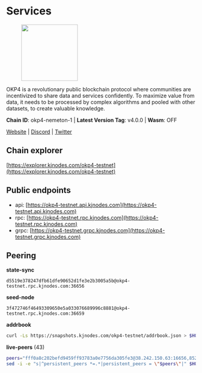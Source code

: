 # Services

<figure><img src="https://raw.githubusercontent.com/kj89/testnet_manuals/main/pingpub/logos/okp4.png" width="150" alt=""><figcaption></figcaption></figure>

OKP4 is a revolutionary public blockchain protocol where communities are incentivized to  share data and services confidently. To maximize value from data, it needs to be processed  by complex algorithms and pooled with other datasets, to create valuable knowledge.

**Chain ID**: okp4-nemeton-1 | **Latest Version Tag**: v4.0.0 | **Wasm**: OFF

[Website](https://okp4.network) | [Discord](https://discord.gg/okp4) | [Twitter](https://twitter.com/OKP4_Protocol)




## Chain explorer
[https://explorer.kjnodes.com/okp4-testnet](https://explorer.kjnodes.com/okp4-testnet)

## Public endpoints

* api: [https://okp4-testnet.api.kjnodes.com](https://okp4-testnet.api.kjnodes.com)
* rpc: [https://okp4-testnet.rpc.kjnodes.com](https://okp4-testnet.rpc.kjnodes.com)
* grpc: [https://okp4-testnet.grpc.kjnodes.com](https://okp4-testnet.grpc.kjnodes.com)

## Peering

**state-sync**

```text
d5519e378247dfb61dfe90652d1fe3e2b3005a5b@okp4-testnet.rpc.kjnodes.com:36656
```

**seed-node**

```text
3f472746f46493309650e5a033076689996c8881@okp4-testnet.rpc.kjnodes.com:36659
```

**addrbook**
```bash
curl -Ls https://snapshots.kjnodes.com/okp4-testnet/addrbook.json > $HOME/.okp4d/config/addrbook.json
```

**live-peers** (43)
```bash
peers="fff0a8c202befd9459ff93783a0e7756da305fe3@38.242.150.63:16656,8527f34bd6e542304809386896997d12d80e5e0e@65.108.237.232:29656,23e895e7d650f43e1f53522165607b71685f8cfa@65.108.75.107:26656,d5519e378247dfb61dfe90652d1fe3e2b3005a5b@65.109.68.190:36656,7dfc61d3ac9f6da7fa9f4893bc0ffa17ef8006e6@185.111.159.139:36656,854cc8b83a48ba4394c1940b57d0f42ec013e033@38.242.251.204:26656,269d246537499d05698c183497c4263e899036a4@65.108.9.164:35656,cf5e82486c4568c29a20719a68210523826ceb00@65.108.229.102:26651,99f6675049e22a0216af0e2447e7a4c5021874cd@142.132.132.200:28656,ba469aac96159dbb49844406423180618d267007@65.108.120.21:26113,8a7605d8ae4338de5b7a0d5c70244ce05e377630@85.10.200.221:26656,8cdeb85dada114c959c36bb59ce258c65ae3a09c@88.198.242.163:36656,b0b56d944cf1cc569a1e77e0923e075bad94d755@141.95.145.41:28656,8577873589dc7ecb9f2e32f79fe51ef7f57e40a3@65.109.161.143:26656,874373b78d2cd50e716aa464bf407581d9305655@94.250.201.130:27656,42fbb917fca6787bc3ab774865f4bb1ef950f114@65.108.226.26:30656,ffbd1adeb58928c3f400fab23c84c3c73badd7fa@65.108.226.44:29656,3bcc5bf2652c8288af50dfe1677350ff1aa598f3@65.108.77.250:26656,59513e6626373eb3af4b1c0d10f935aa28683713@84.201.135.7:26656,2bfd405e8f0f176428e2127f98b5ec53164ae1f0@142.132.149.118:26656,e676fad27d970abede25b0469676b05ea83e5f04@144.168.47.230:36656,307fb25cd6998d0d5bd1d947571f6043c6bb4069@65.109.31.114:2280,9d1482bc31fb4578a5c7f7f65c4e0aaf2dfc2336@213.239.215.77:36656,d1a0ff9bd7ea1ebd06bc7158f3523f5e557328be@163.172.131.169:26656,7e5fc5ab113d21777cace307d672a95b16a8f2ba@145.239.47.218:26656,473369a53bfa8a0ac4af5a191407b30bc82e83be@74.208.94.42:14656,2c6b5af41689145abb85f95cb49131ae9e193142@217.13.223.167:61356,5c2a752c9b1952dbed075c56c600c3a79b58c395@95.214.55.232:26996,da8e2423cb90fba519e685aa47669eb861ea18c4@65.108.249.79:36656,eef77b5ae1c37f3e5809ff928c329dde906be388@65.108.133.73:21656,d4305fcb7b20dc96481a6ae6ae84f281f3413a4e@65.109.37.58:13656,ebc272824924ea1a27ea3183dd0b9ba713494f83@95.214.55.198:26996,74349a1cb9479b291866debe2042de8a2e88b850@65.108.233.109:17656,9a1e456bebf152b65c2087896779e259633ecbef@157.90.34.111:26656,052e10ce23cce3249f61853e2ca6a63102b7bddb@5.161.97.198:26656,e9255dd3341db6cadf73b4f151c97e0cd14f0efb@65.108.45.200:27464,be9841ace1d71a4c7681918ee39f5e00d8e96a82@213.239.216.252:36656,18c5fbcdbac41024a04665b52cf29541d7cd5caf@135.181.138.160:28856,fe8bd9375c43a7cc6ef27e62d56af341a62e67c9@95.217.202.49:30656,9ed2f8472bd5aa53cfc7a996cb6ca43f5c47e76f@185.163.64.143:26656,d132ad0c5b2afd0eab2d87351eeda46dc9d69312@46.228.205.200:26656,f7e481df45bfbe62ea0553f5f6da34eaf4f688c3@194.34.232.225:26656,26114bc5cb42ef90be2aba5b4b6d82bab7a60c31@185.255.131.17:26656"
sed -i -e "s|^persistent_peers *=.*|persistent_peers = \"$peers\"|" $HOME/.okp4d/config/config.toml
```

